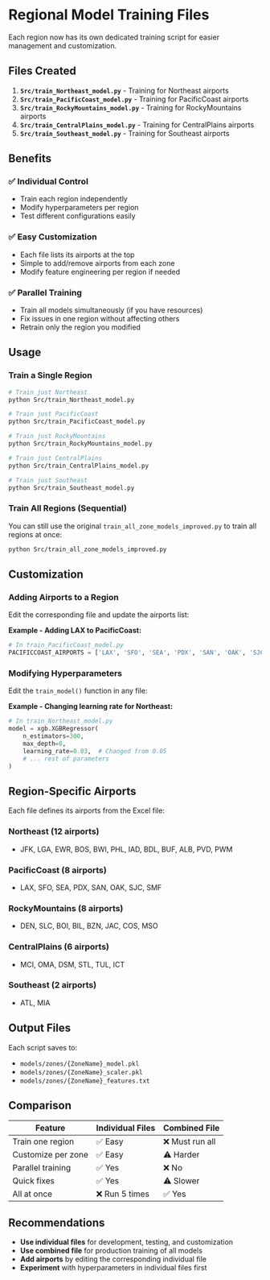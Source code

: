 # Regional Model Training Files

Each region now has its own dedicated training script for easier management and customization.

## Files Created

1. **`Src/train_Northeast_model.py`** - Training for Northeast airports
2. **`Src/train_PacificCoast_model.py`** - Training for PacificCoast airports
3. **`Src/train_RockyMountains_model.py`** - Training for RockyMountains airports
4. **`Src/train_CentralPlains_model.py`** - Training for CentralPlains airports
5. **`Src/train_Southeast_model.py`** - Training for Southeast airports

## Benefits

### ✅ **Individual Control**
- Train each region independently
- Modify hyperparameters per region
- Test different configurations easily

### ✅ **Easy Customization**
- Each file lists its airports at the top
- Simple to add/remove airports from each zone
- Modify feature engineering per region if needed

### ✅ **Parallel Training**
- Train all models simultaneously (if you have resources)
- Fix issues in one region without affecting others
- Retrain only the region you modified

## Usage

### Train a Single Region

```bash
# Train just Northeast
python Src/train_Northeast_model.py

# Train just PacificCoast
python Src/train_PacificCoast_model.py

# Train just RockyMountains
python Src/train_RockyMountains_model.py

# Train just CentralPlains
python Src/train_CentralPlains_model.py

# Train just Southeast
python Src/train_Southeast_model.py
```

### Train All Regions (Sequential)

You can still use the original `train_all_zone_models_improved.py` to train all regions at once:

```bash
python Src/train_all_zone_models_improved.py
```

## Customization

### Adding Airports to a Region

Edit the corresponding file and update the airports list:

**Example - Adding LAX to PacificCoast:**

```python
# In train_PacificCoast_model.py
PACIFICCOAST_AIRPORTS = ['LAX', 'SFO', 'SEA', 'PDX', 'SAN', 'OAK', 'SJC', 'SMF', 'BUR']  # Added BUR
```

### Modifying Hyperparameters

Edit the `train_model()` function in any file:

**Example - Changing learning rate for Northeast:**

```python
# In train_Northeast_model.py
model = xgb.XGBRegressor(
    n_estimators=300,
    max_depth=8,
    learning_rate=0.03,  # Changed from 0.05
    # ... rest of parameters
)
```

## Region-Specific Airports

Each file defines its airports from the Excel file:

### Northeast (12 airports)
- JFK, LGA, EWR, BOS, BWI, PHL, IAD, BDL, BUF, ALB, PVD, PWM

### PacificCoast (8 airports)
- LAX, SFO, SEA, PDX, SAN, OAK, SJC, SMF

### RockyMountains (8 airports)
- DEN, SLC, BOI, BIL, BZN, JAC, COS, MSO

### CentralPlains (6 airports)
- MCI, OMA, DSM, STL, TUL, ICT

### Southeast (2 airports)
- ATL, MIA

## Output Files

Each script saves to:
- `models/zones/{ZoneName}_model.pkl`
- `models/zones/{ZoneName}_scaler.pkl`
- `models/zones/{ZoneName}_features.txt`

## Comparison

| Feature | Individual Files | Combined File |
|---------|-----------------|---------------|
| Train one region | ✅ Easy | ❌ Must run all |
| Customize per zone | ✅ Easy | ⚠️ Harder |
| Parallel training | ✅ Yes | ❌ No |
| Quick fixes | ✅ Yes | ⚠️ Slower |
| All at once | ❌ Run 5 times | ✅ Yes |

## Recommendations

- **Use individual files** for development, testing, and customization
- **Use combined file** for production training of all models
- **Add airports** by editing the corresponding individual file
- **Experiment** with hyperparameters in individual files first

